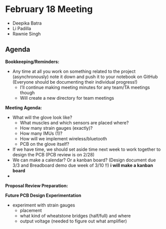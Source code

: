# February 18 Meeting
- Deepika Batra
- Li Padilla
- Rawnie Singh

## Agenda
**Bookkeeping/Reminders:** 
- Any time at all you work on something related to the project (asynchronously) note it down and push it to your notebook on GitHub (Everyone should be documenting their individual progress!)
    - I’ll continue making meeting minutes for any team/TA meetings though
    - Will create a new directory for team meetings 

**Meeting Agenda:**
- What will the glove look like?
    - What muscles and which sensors are placed where?
    - How many strain gauges (exactly)?
    - How many IMUs (1)?
    - How will we implement wireless/bluetooth
    - PCB on the glove itself?
- If we have time, we should set aside time next week to work together to design the PCB (PCB review is on 2/28)
- We can make a calendar? Or a kanban board? (Design document due 3/3 and Breadboard demo due week of 3/10 !!) **i will make a kanban board** 
- 

**Proposal Review Preparation:**

**Future PCB Design Experimentation**
- experiment with strain gauges
    - placement
    - what kind of wheatstone bridges (half/full) and where
    - output voltage (needed to figure out what amplifier)